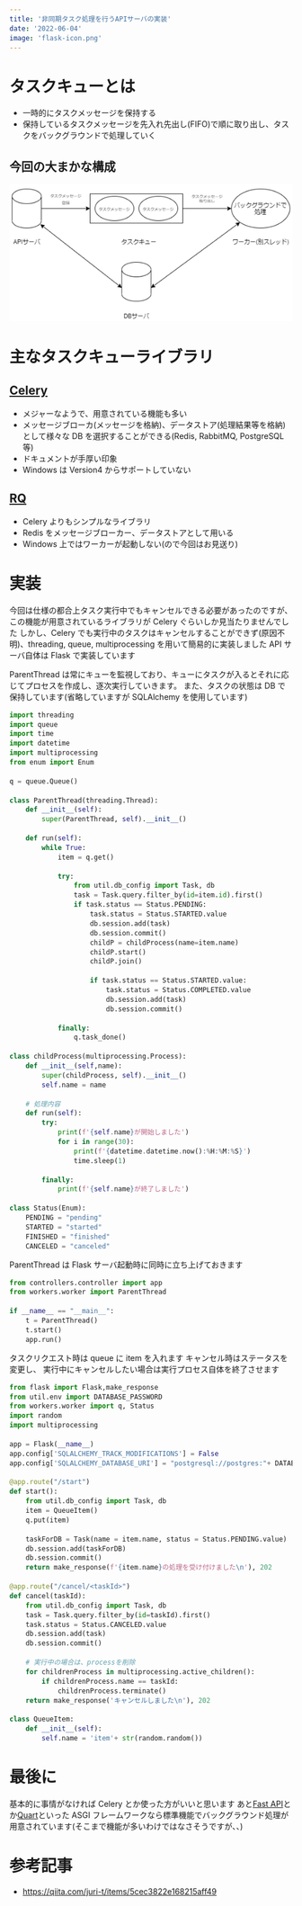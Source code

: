 ```yaml
---
title: '非同期タスク処理を行うAPIサーバの実装'
date: '2022-06-04'
image: 'flask-icon.png'
---
```


# タスクキューとは

- 一時的にタスクメッセージを保持する
- 保持しているタスクメッセージを先入れ先出し(FIFO)で順に取り出し、タスクをバックグラウンドで処理していく

## 今回の大まかな構成

![picture 1](taskqueue-diagram.png)

# 主なタスクキューライブラリ

## [Celery](https://docs.celeryq.dev/en/stable/)

- メジャーなようで、用意されている機能も多い
- メッセージブローカ(メッセージを格納)、データストア(処理結果等を格納)として様々な DB を選択することができる(Redis, RabbitMQ, PostgreSQL 等)
- ドキュメントが手厚い印象
- Windows は Version4 からサポートしていない

## [RQ](https://python-rq.org/)

- Celery よりもシンプルなライブラリ
- Redis をメッセージブローカー、データストアとして用いる
- Windows 上ではワーカーが起動しない(ので今回はお見送り)

# 実装

今回は仕様の都合上タスク実行中でもキャンセルできる必要があったのですが、この機能が用意されているライブラリが Celery ぐらいしか見当たりませんでした
しかし、Celery でも実行中のタスクはキャンセルすることができず(原因不明)、threading, queue, multiprocessing を用いて簡易的に実装しました
API サーバ自体は Flask で実装しています

ParentThread は常にキューを監視しており、キューにタスクが入るとそれに応じてプロセスを作成し、逐次実行していきます。
また、タスクの状態は DB で保持しています(省略していますが SQLAlchemy を使用しています)

```py:worker.py
import threading
import queue
import time
import datetime
import multiprocessing
from enum import Enum

q = queue.Queue()

class ParentThread(threading.Thread):
    def __init__(self):
        super(ParentThread, self).__init__()

    def run(self):
        while True:
            item = q.get()

            try:
                from util.db_config import Task, db
                task = Task.query.filter_by(id=item.id).first()
                if task.status == Status.PENDING:
                    task.status = Status.STARTED.value
                    db.session.add(task)
                    db.session.commit()
                    childP = childProcess(name=item.name)
                    childP.start()
                    childP.join()

                    if task.status == Status.STARTED.value:
                        task.status = Status.COMPLETED.value
                        db.session.add(task)
                        db.session.commit()

            finally:
                q.task_done()

class childProcess(multiprocessing.Process):
    def __init__(self,name):
        super(childProcess, self).__init__()
        self.name = name

    # 処理内容
    def run(self):
        try:
            print(f'{self.name}が開始しました')
            for i in range(30):
                print(f'{datetime.datetime.now():%H:%M:%S}')
                time.sleep(1)

        finally:
            print(f'{self.name}が終了しました')

class Status(Enum):
    PENDING = "pending"
    STARTED = "started"
    FINISHED = "finished"
    CANCELED = "canceled"
```

ParentThread は Flask サーバ起動時に同時に立ち上げておきます

```py:main.py
from controllers.controller import app
from workers.worker import ParentThread

if __name__ == "__main__":
    t = ParentThread()
    t.start()
    app.run()
```

タスクリクエスト時は queue に item を入れます
キャンセル時はステータスを変更し、
実行中にキャンセルしたい場合は実行プロセス自体を終了させます

```py:controller.py
from flask import Flask,make_response
from util.env import DATABASE_PASSWORD
from workers.worker import q, Status
import random
import multiprocessing

app = Flask(__name__)
app.config['SQLALCHEMY_TRACK_MODIFICATIONS'] = False
app.config['SQLALCHEMY_DATABASE_URI'] = "postgresql://postgres:"+ DATABASE_PASSWORD + "@localhost/taskdemo"

@app.route("/start")
def start():
    from util.db_config import Task, db
    item = QueueItem()
    q.put(item)

    taskForDB = Task(name = item.name, status = Status.PENDING.value)
    db.session.add(taskForDB)
    db.session.commit()
    return make_response(f'{item.name}の処理を受け付けました\n'), 202

@app.route("/cancel/<taskId>")
def cancel(taskId):
    from util.db_config import Task, db
    task = Task.query.filter_by(id=taskId).first()
    task.status = Status.CANCELED.value
    db.session.add(task)
    db.session.commit()

    # 実行中の場合は、processを削除
    for childrenProcess in multiprocessing.active_children():
        if childrenProcess.name == taskId:
            childrenProcess.terminate()
    return make_response('キャンセルしました\n'), 202

class QueueItem:
    def __init__(self):
        self.name = 'item'+ str(random.random())
```

# 最後に

基本的に事情がなければ Celery とか使った方がいいと思います
あと[Fast API](https://fastapi.tiangolo.com/ja/)とか[Quart](https://gitlab.com/pgjones/quart)といった ASGI フレームワークなら標準機能でバックグラウンド処理が用意されています(そこまで機能が多いわけではなさそうですが、、)

# 参考記事

- https://qiita.com/juri-t/items/5cec3822e168215aff49
